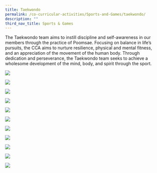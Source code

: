 ```yaml
---
title: Taekwondo
permalink: /co-curricular-activities/Sports-and-Games/taekwondo/
description: ""
third_nav_title: Sports & Games
---
```

The Taekwondo team aims to instill discipline and self-awareness in our members through the practice of Poomsae. Focusing on balance in life’s pursuits, the CCA aims to nurture resilience, physical and mental fitness, and an appreciation of the movement of the human body. Through dedication and perseverance, the Taekwondo team seeks to achieve a wholesome development of the mind, body, and spirit through the sport.

![](/images/TMJC-StudentDevelopment_CCA_Taekwondo_01.jpeg)

![](/images/TMJC-StudentDevelopment_CCA_Taekwondo_02.jpeg)

![](/images/TMJC-StudentDevelopment_CCA_Taekwondo_03.jpeg)

![](/images/TMJC-StudentDevelopment_CCA_Taekwondo_04.jpeg)

![](/images/TMJC-StudentDevelopment_CCA_Taekwondo_05.jpeg)

![](/images/TMJC-StudentDevelopment_CCA_Taekwondo_06.jpeg)

![](/images/TMJC-StudentDevelopment_CCA_Taekwondo_07.jpeg)

![](/images/TMJC-StudentDevelopment_CCA_Taekwondo_08.jpeg)

![](/images/TMJC-StudentDevelopment_CCA_Taekwondo_09.jpeg)

![](/images/TMJC-StudentDevelopment_CCA_Taekwondo_10.jpeg)

![](/images/TMJC-StudentDevelopment_CCA_Taekwondo_11.jpeg)

